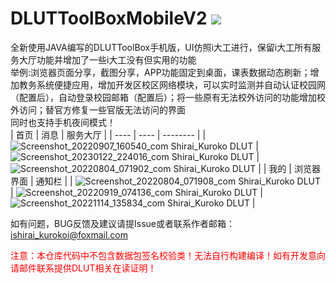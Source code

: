 # DLUTToolBoxMobileV2 [![](https://img.shields.io/github/downloads/IShiraiKurokoI/DLUTToolBoxMobileV2/total)](https://github.com/IShiraiKurokoI/DLUTToolBoxMobileV2/releases/latest)
全新使用JAVA编写的DLUTToolBox手机版，UI仿照i大工进行，保留i大工所有服务大厅功能并增加了一些i大工没有但实用的功能</br>
举例:浏览器页面分享，截图分享，APP功能固定到桌面，课表数据动态刷新；增加教务系统便捷应用，增加开发区校区网络模块，可以实时监测并自动认证校园网（配置后），自动登录校园邮箱（配置后）；将一些原有无法校外访问的功能增加校外访问；替官方修复一些官版无法访问的界面</br>
同时也支持手机夜间模式！</br>
| 首页 | 消息 | 服务大厅 |
| ---- | ---- | -------- |
| ![Screenshot_20220907_160540_com Shirai_Kuroko DLUT](https://user-images.githubusercontent.com/73374735/188825159-db56637d-668a-49b5-97a6-c03ad354d825.jpg) | ![Screenshot_20230122_224016_com Shirai_Kuroko DLUT](https://user-images.githubusercontent.com/73374735/213921786-2e58f423-7645-4cdb-8cf0-57dcf4a089b3.jpg) | ![Screenshot_20220804_071902_com Shirai_Kuroko DLUT](https://user-images.githubusercontent.com/73374735/182729396-81f2cc28-ed5c-4121-a5fd-f5171224b23e.jpg) |
| 我的 | 浏览器界面 | 通知栏 |
| ![Screenshot_20220804_071908_com Shirai_Kuroko DLUT](https://user-images.githubusercontent.com/73374735/182729406-701c30f2-d2f5-486d-9076-96a8f239b550.jpg) | ![Screenshot_20220919_074136_com Shirai_Kuroko DLUT](https://user-images.githubusercontent.com/73374735/190933482-4929eb4c-f931-497c-bbfa-6aa667566267.jpg) | ![Screenshot_20221114_135834_com Shirai_Kuroko DLUT](https://user-images.githubusercontent.com/73374735/201586843-d2e71768-9ae3-4afa-ace8-7aad1783c370.jpg) |

如有问题，BUG反馈及建议请提Issue或者联系作者邮箱：ishirai_kurokoi@foxmail.com

<span style="color:red;">注意：本仓库代码中不包含数据包签名校验类！无法自行构建编译！如有开发意向请邮件联系提供DLUT相关在读证明！</span>